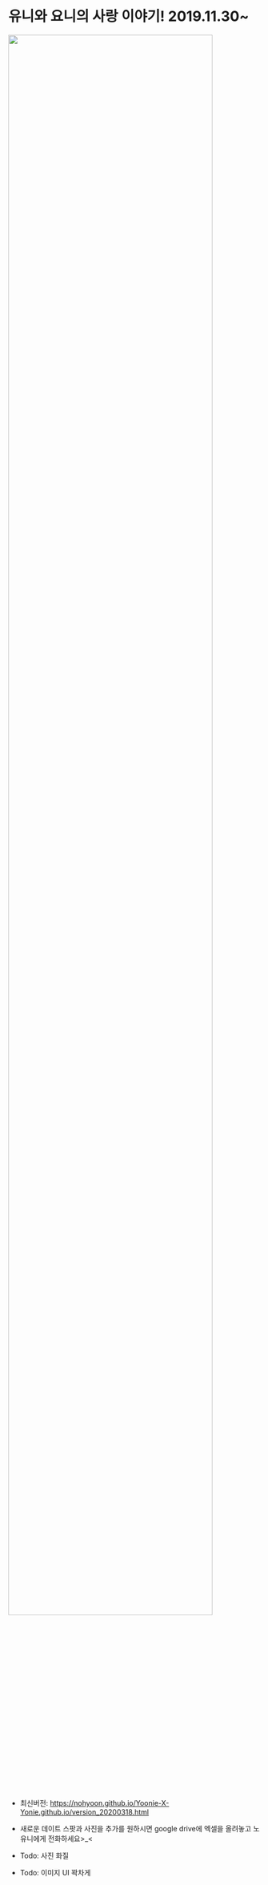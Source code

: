 # 유니와 요니의 사랑 이야기! 2019.11.30~

<img src="https://user-images.githubusercontent.com/22785823/76815324-af82c500-6840-11ea-966a-cf1e79713acf.jpg" width="90%">








* 최신버전: https://nohyoon.github.io/Yoonie-X-Yonie.github.io/version_20200318.html


* 새로운 데이트 스팟과 사진을 추가를 원하시면 google drive에 엑셀을 올려놓고 노유니에게 전화하세요>_<


* Todo: 사진 화질
* Todo: 이미지 UI 꽉차게
